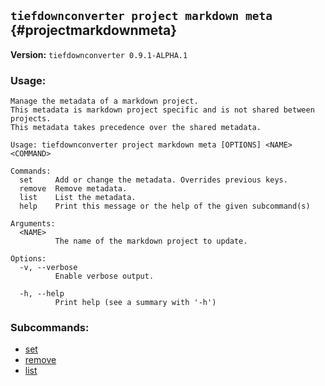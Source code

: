 ## `tiefdownconverter project markdown meta` {#projectmarkdownmeta}

**Version:** `tiefdownconverter 0.9.1-ALPHA.1`

### Usage:
```
Manage the metadata of a markdown project.
This metadata is markdown project specific and is not shared between projects.
This metadata takes precedence over the shared metadata.

Usage: tiefdownconverter project markdown meta [OPTIONS] <NAME> <COMMAND>

Commands:
  set     Add or change the metadata. Overrides previous keys.
  remove  Remove metadata.
  list    List the metadata.
  help    Print this message or the help of the given subcommand(s)

Arguments:
  <NAME>
          The name of the markdown project to update.

Options:
  -v, --verbose
          Enable verbose output.

  -h, --help
          Print help (see a summary with '-h')
```

### Subcommands:
- [set](#projectmarkdownmetaset)
- [remove](#projectmarkdownmetaremove)
- [list](#projectmarkdownmetalist)

